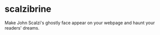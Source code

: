 scalzibrine
===========

Make John Scalzi's ghostly face appear on your webpage and haunt your readers' dreams.
